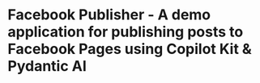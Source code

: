 # Facebook Publisher - A demo application for publishing posts to Facebook Pages using Copilot Kit & Pydantic AI 